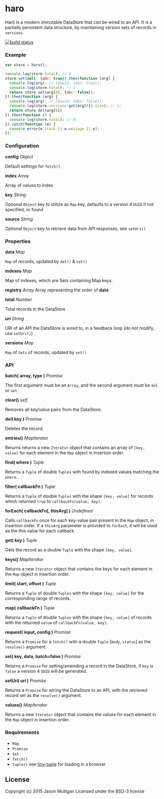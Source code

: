# haro
Harō is a modern immutable DataStore that can be wired to an API. It is a
partially persistent data structure, by maintaining version sets of records in `versions`.

[![build status](https://secure.travis-ci.org/avoidwork/haro.svg)](http://travis-ci.org/avoidwork/haro)

### Example
```javascript
var store = haro();

console.log(store.total); // 0
store.set(null, {abc: true}).then(function (arg) {
  console.log(arg); // [$uuid, {abc: true}];
  console.log(store.total); // 1
  return store.set(arg[0], {abc: false});
}).then(function (arg) {
  console.log(arg); // [$uuid, {abc: false}];
  console.log(store.versions.get(arg[0]).size); // 1;
  return store.del(arg[0])
}).then(function () {
  console.log(store.total); // 0;
}).catch(function (e) {
  console.error(e.stack || e.message || e);
});
```

### Configuration
**config**
_Object_

Default settings for `fetch()`.

**index**
_Array_

Array of values to index

**key**
_String_

Optional `Object` key to utilize as `Map` key, defaults to a version 4 `UUID` if not specified, or found

**source**
_String_

Optional `Object` key to retrieve data from API responses, see `setUri()`

### Properties
**data**
_Map_

`Map` of records, updated by `del()` & `set()`

**indexes**
_Map_

Map of indexes, which are Sets containing Map keys.

**registry**
_Array_
Array representing the order of **data**

**total**
_Number_

Total records in the DataStore

**uri**
_String_

URI of an API the DataStore is wired to, in a feedback loop (do not modify, use `setUri()`)

**versions**
_Map_

`Map` of `Sets` of records, updated by `set()`

### API
**batch( array, type )**
_Promise_

The first argument must be an `Array`, and the second argument must be `del` or `set`.

**clear()**
_self_

Removes all key/value pairs from the DataStore.

**del( key )**
_Promise_

Deletes the record.

**entries()**
_MapIterator_

Returns returns a new `Iterator` object that contains an array of `[key, value]` for each element in the `Map` object in insertion order.

**find( where )**
_Tuple_

Returns a `Tuple` of double `Tuples` with found by indexed values matching the `where`.

**filter( callbackFn )**
_Tuple_

Returns a `Tuple` of double `Tuples` with the shape `[key, value]` for records which returned `true` to `callbackFn(value, key)`.

**forEach( callbackFn[, thisArg] )**
_Undefined_

Calls `callbackFn` once for each key-value pair present in the `Map` object, in insertion order. If a `thisArg` parameter is provided to `forEach`, it will be used as the this value for each callback.

**get( key )**
_Tuple_

Gets the record as a double `Tuple` with the shape `[key, value]`.

**keys()**
_MapIterator_

Returns a new `Iterator` object that contains the keys for each element in the `Map` object in insertion order.`

**limit( start, offset )**
_Tuple_

Returns a `Tuple` of double `Tuples` with the shape `[key, value]` for the corresponding range of records.

**map( callbackFn )**
_Tuple_

Returns a `Tuple` of double `Tuples` with the shape `[key, value]` of records with the returned `value` of `callbackFn(value, key)`.

**request( input, config )**
_Promise_

Returns a `Promise` for a `fetch()` with a double `Tuple` [`body`, `status`] as the `resolve()` argument.

**set( key, data, batch=false )**
_Promise_

Returns a `Promise` for setting/amending a record in the DataStore, if `key` is `false` a version 4 `UUID` will be generated.

**setUri( uri )**
_Promise_

Returns a `Promise` for wiring the DataStore to an API, with the retrieved record set as the `resolve()` argument.

**values()**
_MapIterator_

Returns a new `Iterator` object that contains the values for each element in the `Map` object in insertion order.

### Requirements
- `Map`
- `Promise`
- `Set`
- `fetch()`
- `tuple()` see [tiny-tuple](https://github.com/avoidwork/tiny-tuple) for loading in a browser

## License
Copyright (c) 2015 Jason Mulligan
Licensed under the BSD-3 license
